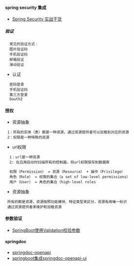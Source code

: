 
#### spring security 集成

- [Spring Security 实战干货](https://felord.cn/categories/spring-security/)

#####  验证
```
  常见的验证方式：
  图片验证码
  手机验证码
  邮箱验证
  滑动验证

```
- 认证
```
  密码登录
  手机验证码
  第三方登录
  Oauth2
```
#### 授权
- 资源抽象
```
 1：所有的实体（表）都是一种资源，通过资源提供者可以加载到对应的资源
 2：权限是一种特殊的资源
```
- url权限
```
  1：url是一种资源
  2: 在应用启动时扫描所有的控制器，将url权限保存到数据库
```
```
  权限（Permission） = 资源（Resource） + 操作（Privilege）
  角色（Role） = 权限的集合（a set of low-level permissions）
  用户（User） = 角色的集合（high-level roles
```
- 资源抽象
```
 所有的都是资源，资源按照功能模块、特征类型来区分，资源有用唯一标识
 通过资源提供者来维护和加载资源

```


#### 参数验证
- [SpringBoot使用Validation校验参数](https://blog.csdn.net/justry_deng/article/details/86571671)

#### springdoc
- [springdoc-openapi](https://github.com/springdoc/springdoc-openapi)
- [springboot集成springdoc-openapi-ui](https://www.jianshu.com/p/b6f31966c5e1)

